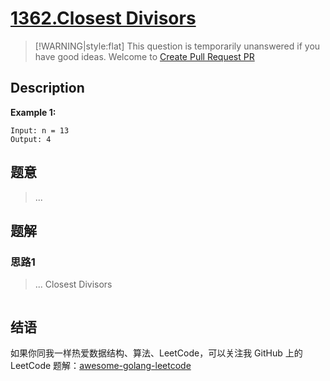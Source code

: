 # [1362.Closest Divisors][title]

> [!WARNING|style:flat]
> This question is temporarily unanswered if you have good ideas. Welcome to [Create Pull Request PR](https://github.com/kylesliu/awesome-golang-leetcode)

## Description

**Example 1:**

```
Input: n = 13
Output: 4
```

## 题意
> ...

## 题解

### 思路1
> ...
Closest Divisors
```go
```


## 结语

如果你同我一样热爱数据结构、算法、LeetCode，可以关注我 GitHub 上的 LeetCode 题解：[awesome-golang-leetcode][me]

[title]: https://leetcode.com/problems/closest-divisors/
[me]: https://github.com/kylesliu/awesome-golang-leetcode
